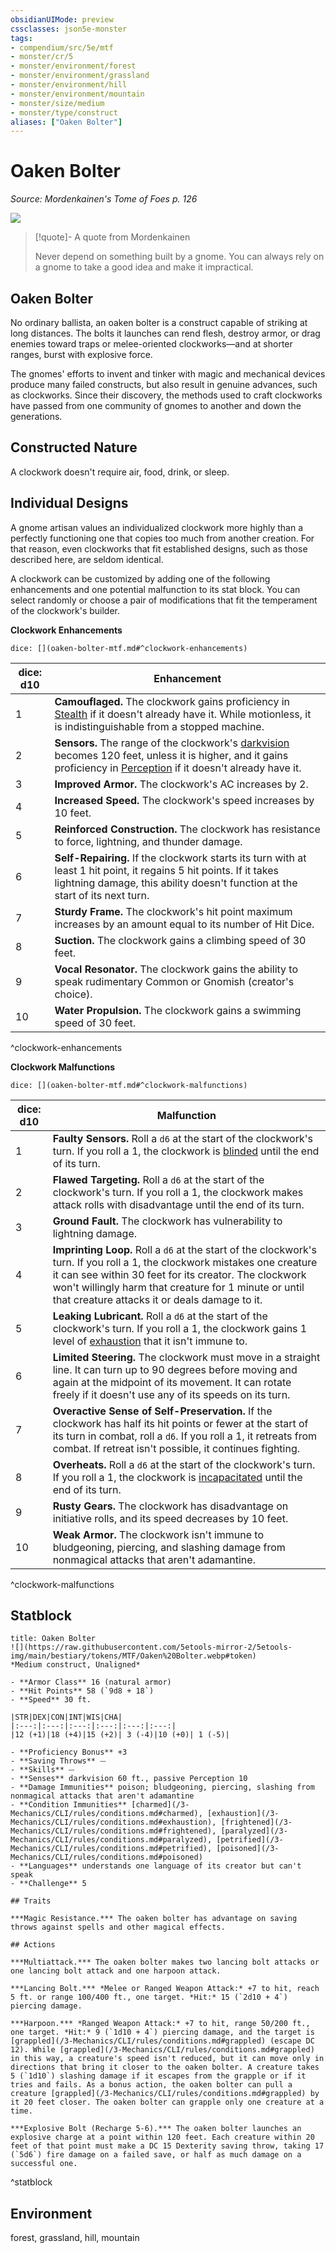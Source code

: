 ```yaml
---
obsidianUIMode: preview
cssclasses: json5e-monster
tags:
- compendium/src/5e/mtf
- monster/cr/5
- monster/environment/forest
- monster/environment/grassland
- monster/environment/hill
- monster/environment/mountain
- monster/size/medium
- monster/type/construct
aliases: ["Oaken Bolter"]
---
```

# Oaken Bolter
*Source: Mordenkainen's Tome of Foes p. 126*  

![](https://raw.githubusercontent.com/5etools-mirror-2/5etools-img/main/bestiary/MTF/Oaken%20Bolter.webp#right)  
> [!quote]- A quote from Mordenkainen  
> 
> Never depend on something built by a gnome. You can always rely on a gnome to take a good idea and make it impractical.

## Oaken Bolter

No ordinary ballista, an oaken bolter is a construct capable of striking at long distances. The bolts it launches can rend flesh, destroy armor, or drag enemies toward traps or melee-oriented clockworks—and at shorter ranges, burst with explosive force.

The gnomes' efforts to invent and tinker with magic and mechanical devices produce many failed constructs, but also result in genuine advances, such as clockworks. Since their discovery, the methods used to craft clockworks have passed from one community of gnomes to another and down the generations.

## Constructed Nature

A clockwork doesn't require air, food, drink, or sleep.

## Individual Designs

A gnome artisan values an individualized clockwork more highly than a perfectly functioning one that copies too much from another creation. For that reason, even clockworks that fit established designs, such as those described here, are seldom identical.

A clockwork can be customized by adding one of the following enhancements and one potential malfunction to its stat block. You can select randomly or choose a pair of modifications that fit the temperament of the clockwork's builder.

**Clockwork Enhancements**

`dice: [](oaken-bolter-mtf.md#^clockwork-enhancements)`

| dice: d10 | Enhancement |
|-----------|-------------|
| 1 | **Camouflaged.** The clockwork gains proficiency in [Stealth](/3-Mechanics/CLI/rules/skills.md#Stealth) if it doesn't already have it. While motionless, it is indistinguishable from a stopped machine. |
| 2 | **Sensors.** The range of the clockwork's [darkvision](/3-Mechanics/CLI/rules/senses.md#darkvision) becomes 120 feet, unless it is higher, and it gains proficiency in [Perception](/3-Mechanics/CLI/rules/skills.md#Perception) if it doesn't already have it. |
| 3 | **Improved Armor.** The clockwork's AC increases by 2. |
| 4 | **Increased Speed.** The clockwork's speed increases by 10 feet. |
| 5 | **Reinforced Construction.** The clockwork has resistance to force, lightning, and thunder damage. |
| 6 | **Self-Repairing.** If the clockwork starts its turn with at least 1 hit point, it regains 5 hit points. If it takes lightning damage, this ability doesn't function at the start of its next turn. |
| 7 | **Sturdy Frame.** The clockwork's hit point maximum increases by an amount equal to its number of Hit Dice. |
| 8 | **Suction.** The clockwork gains a climbing speed of 30 feet. |
| 9 | **Vocal Resonator.** The clockwork gains the ability to speak rudimentary Common or Gnomish (creator's choice). |
| 10 | **Water Propulsion.** The clockwork gains a swimming speed of 30 feet. |
^clockwork-enhancements

**Clockwork Malfunctions**

`dice: [](oaken-bolter-mtf.md#^clockwork-malfunctions)`

| dice: d10 | Malfunction |
|-----------|-------------|
| 1 | **Faulty Sensors.** Roll a `d6` at the start of the clockwork's turn. If you roll a 1, the clockwork is [blinded](/3-Mechanics/CLI/rules/conditions.md#blinded) until the end of its turn. |
| 2 | **Flawed Targeting.** Roll a `d6` at the start of the clockwork's turn. If you roll a 1, the clockwork makes attack rolls with disadvantage until the end of its turn. |
| 3 | **Ground Fault.** The clockwork has vulnerability to lightning damage. |
| 4 | **Imprinting Loop.** Roll a `d6` at the start of the clockwork's turn. If you roll a 1, the clockwork mistakes one creature it can see within 30 feet for its creator. The clockwork won't willingly harm that creature for 1 minute or until that creature attacks it or deals damage to it. |
| 5 | **Leaking Lubricant.** Roll a `d6` at the start of the clockwork's turn. If you roll a 1, the clockwork gains 1 level of [exhaustion](/3-Mechanics/CLI/rules/conditions.md#exhaustion) that it isn't immune to. |
| 6 | **Limited Steering.** The clockwork must move in a straight line. It can turn up to 90 degrees before moving and again at the midpoint of its movement. It can rotate freely if it doesn't use any of its speeds on its turn. |
| 7 | **Overactive Sense of Self-Preservation.** If the clockwork has half its hit points or fewer at the start of its turn in combat, roll a `d6`. If you roll a 1, it retreats from combat. If retreat isn't possible, it continues fighting. |
| 8 | **Overheats.** Roll a `d6` at the start of the clockwork's turn. If you roll a 1, the clockwork is [incapacitated](/3-Mechanics/CLI/rules/conditions.md#incapacitated) until the end of its turn. |
| 9 | **Rusty Gears.** The clockwork has disadvantage on initiative rolls, and its speed decreases by 10 feet. |
| 10 | **Weak Armor.** The clockwork isn't immune to bludgeoning, piercing, and slashing damage from nonmagical attacks that aren't adamantine. |
^clockwork-malfunctions


## Statblock

```ad-statblock
title: Oaken Bolter
![](https://raw.githubusercontent.com/5etools-mirror-2/5etools-img/main/bestiary/tokens/MTF/Oaken%20Bolter.webp#token)
*Medium construct, Unaligned*

- **Armor Class** 16 (natural armor)
- **Hit Points** 58 (`9d8 + 18`) 
- **Speed** 30 ft.

|STR|DEX|CON|INT|WIS|CHA|
|:---:|:---:|:---:|:---:|:---:|:---:|
|12 (+1)|18 (+4)|15 (+2)| 3 (-4)|10 (+0)| 1 (-5)|

- **Proficiency Bonus** +3
- **Saving Throws** ⏤
- **Skills** ⏤
- **Senses** darkvision 60 ft., passive Perception 10
- **Damage Immunities** poison; bludgeoning, piercing, slashing from nonmagical attacks that aren't adamantine
- **Condition Immunities** [charmed](/3-Mechanics/CLI/rules/conditions.md#charmed), [exhaustion](/3-Mechanics/CLI/rules/conditions.md#exhaustion), [frightened](/3-Mechanics/CLI/rules/conditions.md#frightened), [paralyzed](/3-Mechanics/CLI/rules/conditions.md#paralyzed), [petrified](/3-Mechanics/CLI/rules/conditions.md#petrified), [poisoned](/3-Mechanics/CLI/rules/conditions.md#poisoned)
- **Languages** understands one language of its creator but can't speak
- **Challenge** 5

## Traits

***Magic Resistance.*** The oaken bolter has advantage on saving throws against spells and other magical effects.

## Actions

***Multiattack.*** The oaken bolter makes two lancing bolt attacks or one lancing bolt attack and one harpoon attack.

***Lancing Bolt.*** *Melee or Ranged Weapon Attack:* +7 to hit, reach 5 ft. or range 100/400 ft., one target. *Hit:* 15 (`2d10 + 4`) piercing damage.

***Harpoon.*** *Ranged Weapon Attack:* +7 to hit, range 50/200 ft., one target. *Hit:* 9 (`1d10 + 4`) piercing damage, and the target is [grappled](/3-Mechanics/CLI/rules/conditions.md#grappled) (escape DC 12). While [grappled](/3-Mechanics/CLI/rules/conditions.md#grappled) in this way, a creature's speed isn't reduced, but it can move only in directions that bring it closer to the oaken bolter. A creature takes 5 (`1d10`) slashing damage if it escapes from the grapple or if it tries and fails. As a bonus action, the oaken bolter can pull a creature [grappled](/3-Mechanics/CLI/rules/conditions.md#grappled) by it 20 feet closer. The oaken bolter can grapple only one creature at a time.

***Explosive Bolt (Recharge 5-6).*** The oaken bolter launches an explosive charge at a point within 120 feet. Each creature within 20 feet of that point must make a DC 15 Dexterity saving throw, taking 17 (`5d6`) fire damage on a failed save, or half as much damage on a successful one.
```
^statblock

## Environment

forest, grassland, hill, mountain